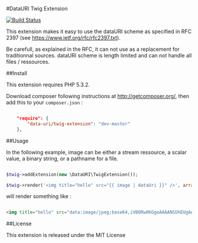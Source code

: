 #DataURI Twig Extension

[![Build Status](https://secure.travis-ci.org/romainneutron/TwigExtension-DataUri.png?branch=master)](http://travis-ci.org/romainneutron/TwigExtension-DataUri)

This extension makes it easy to use the dataURI scheme as specified in RFC 2397
(see https://www.ietf.org/rfc/rfc2397.txt).

Be carefull, as explained in the RFC, it can not use as a replacement for
traditionnal sources. dataURI scheme is length limited and can not handle all
files / ressources.

##Install

This extension requires PHP 5.3.2.

Download composer following instructions at http://getcomposer.org/, then add
this to your ``composer.json`` :

```json

    "require": {
        "data-uri/twig-extension": "dev-master"
    },

```

##Usage

In the following example, image can be either a stream ressource, a scalar value,
a binary string, or a pathname for a file.

```php

$twig->addExtension(new \DataURI\TwigExtension());

$twig->render('<img title="hello" src="{{ image | dataUri }}" />', array('image' => '/path/to/image.jpg');

```

will render something like :


```html

<img title="hello" src="data:image/jpeg;base64,iVBORw0KGgoAAAANSUhEUgAAAB...SUhEU==" />

```


##License

This extension is released under the MIT License

